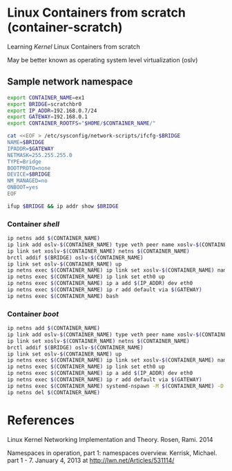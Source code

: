 # Linux Containers from scratch (container-scratch)

Learning *Kernel* Linux Containers from scratch

May be better known as operating system level virtualization (oslv)

## Sample network namespace

```bash
export CONTAINER_NAME=ex1
export BRIDGE=scratchbr0
export IP_ADDR=192.168.0.7/24
export GATEWAY=192.168.0.1
export CONTAINER_ROOTFS="$HOME/$CONTAINER_NAME/"
```

```bash
cat <<EOF > /etc/sysconfig/network-scripts/ifcfg-$BRIDGE
NAME=$BRIDGE
IPADDR=$GATEWAY
NETMASK=255.255.255.0
TYPE=Bridge
BOOTPROTO=none
DEVICE=$BRIDGE
NM_MANAGED=no
ONBOOT=yes
EOF

ifup $BRIDGE && ip addr show $BRIDGE

```

### Container *shell*

```bash
ip netns add $(CONTAINER_NAME)
ip link add oslv-$(CONTAINER_NAME) type veth peer name xoslv-$(CONTAINER_NAME)
ip link set xoslv-$(CONTAINER_NAME) netns $(CONTAINER_NAME)
brctl addif $(BRIDGE) oslv-$(CONTAINER_NAME)
ip link set oslv-$(CONTAINER_NAME) up
ip netns exec $(CONTAINER_NAME) ip link set xoslv-$(CONTAINER_NAME) name eth0
ip netns exec $(CONTAINER_NAME) ip link set eth0 up
ip netns exec $(CONTAINER_NAME) ip a add $(IP_ADDR) dev eth0
ip netns exec $(CONTAINER_NAME) ip r add default via $(GATEWAY)
ip netns exec $(CONTAINER_NAME) bash
```

### Container *boot*

```bash
ip netns add $(CONTAINER_NAME)
ip link add oslv-$(CONTAINER_NAME) type veth peer name xoslv-$(CONTAINER_NAME)
ip link set xoslv-$(CONTAINER_NAME) netns $(CONTAINER_NAME)
brctl addif $(BRIDGE) oslv-$(CONTAINER_NAME)
ip link set oslv-$(CONTAINER_NAME) up
ip netns exec $(CONTAINER_NAME) ip link set xoslv-$(CONTAINER_NAME) name eth0
ip netns exec $(CONTAINER_NAME) ip link set eth0 up
ip netns exec $(CONTAINER_NAME) ip a add $(IP_ADDR) dev eth0
ip netns exec $(CONTAINER_NAME) ip r add default via $(GATEWAY)
ip netns exec $(CONTAINER_NAME) systemd-nspawn -M $(CONTAINER_NAME) -D $(CONTAINER_ROOTFS) -b #|| true
ip netns del $(CONTAINER_NAME)
```

# References

Linux Kernel Networking Implementation and Theory. Rosen, Rami. 2014

Namespaces in operation, part 1: namespaces overview. Kerrisk, Michael. part 1 - 7. January 4, 2013 at <http://lwn.net/Articles/531114/>
